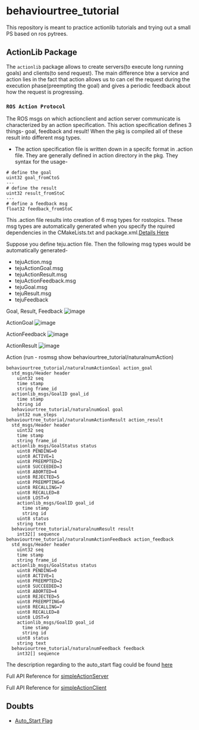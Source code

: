 # behaviourtree_tutorial

This repository is meant to practice actionlib tutorials and trying out a small PS based on ros pytrees.

## ActionLib Package
The `actionlib` package allows to create servers(to execute long running goals) and clients(to send request). The main difference btw a service and action lies in the fact that action allows us to can cel the request during the execution phase(preempting the goal) and gives a periodic feedback about how the request is progressing.

### `ROS Action Protocol`
The ROS msgs on which actionclient and action server communicate is characterized by an action specification. This action specification defines 3 things- goal, feedback and result! When the pkg is compiled all of these result into different msg types.

* The action specification file is written down in a specifc format in .action file. They are generally defined in action directory in the pkg. They syntax for the usage-
``` 
# define the goal
uint32 goal_fromCtoS
---
# define the result
uint32 result_fromStoC
---
# define a feedback msg
float32 feedback_fromStoC

```
This .action file results into creation of 6 msg types for rostopics.
These msg types are automatically generated when you specify the rquired dependencies in the CMakeLists.txt and package.xml.[Details Here](http://wiki.ros.org/actionlib)

Suppose you define teju.action file. Then the following msg types would be automatically generated-
- tejuAction.msg
- tejuActionGoal.msg
- tejuActionResult.msg
- tejuActionFeedback.msg
- tejuGoal.msg
- tejuResult.msg
- tejuFeedback

Goal, Result, Feedback
![image](https://user-images.githubusercontent.com/64950661/145539655-c6369770-9b4d-4903-9536-016f85bd7e2d.png)

ActionGoal
![image](https://user-images.githubusercontent.com/64950661/145539145-7dc7620e-cd55-4f59-be8a-b5e1ef73a4a4.png)

ActionFeedback
![image](https://user-images.githubusercontent.com/64950661/145539279-b65ba529-fdb1-42a7-b1e2-d9aff65d53ab.png)

ActionResult
![image](https://user-images.githubusercontent.com/64950661/145539308-44bce033-c223-469a-945d-6e2c7b467085.png)

Action (run - rosmsg show behaviourtree_tutorial/naturalnumAction)
```
behaviourtree_tutorial/naturalnumActionGoal action_goal
  std_msgs/Header header
    uint32 seq
    time stamp
    string frame_id
  actionlib_msgs/GoalID goal_id
    time stamp
    string id
  behaviourtree_tutorial/naturalnumGoal goal
    int32 num_steps
behaviourtree_tutorial/naturalnumActionResult action_result
  std_msgs/Header header
    uint32 seq
    time stamp
    string frame_id
  actionlib_msgs/GoalStatus status
    uint8 PENDING=0
    uint8 ACTIVE=1
    uint8 PREEMPTED=2
    uint8 SUCCEEDED=3
    uint8 ABORTED=4
    uint8 REJECTED=5
    uint8 PREEMPTING=6
    uint8 RECALLING=7
    uint8 RECALLED=8
    uint8 LOST=9
    actionlib_msgs/GoalID goal_id
      time stamp
      string id
    uint8 status
    string text
  behaviourtree_tutorial/naturalnumResult result
    int32[] sequence
behaviourtree_tutorial/naturalnumActionFeedback action_feedback
  std_msgs/Header header
    uint32 seq
    time stamp
    string frame_id
  actionlib_msgs/GoalStatus status
    uint8 PENDING=0
    uint8 ACTIVE=1
    uint8 PREEMPTED=2
    uint8 SUCCEEDED=3
    uint8 ABORTED=4
    uint8 REJECTED=5
    uint8 PREEMPTING=6
    uint8 RECALLING=7
    uint8 RECALLED=8
    uint8 LOST=9
    actionlib_msgs/GoalID goal_id
      time stamp
      string id
    uint8 status
    string text
  behaviourtree_tutorial/naturalnumFeedback feedback
    int32[] sequence
```

The description regarding to the auto_start flag could be found [here](https://answers.ros.org/question/107126/actionlib-auto_start-parameter/) 


Full API Reference for [simpleActionServer](https://docs.ros.org/en/api/actionlib/html/classactionlib_1_1simple__action__server_1_1SimpleActionServer.html)

Full API Reference for [simpleActionClient](https://docs.ros.org/en/api/actionlib/html/classactionlib_1_1simple__action__client_1_1SimpleActionClient.html)



## Doubts 
- [Auto_Start Flag](https://www.reddit.com/r/robotics/comments/rd4cje/ros_action_server/)


